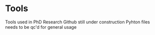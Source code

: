 # Tools
Tools used in PhD Research
Github still under construction
Pyhton files needs to be qc'd for general usage
